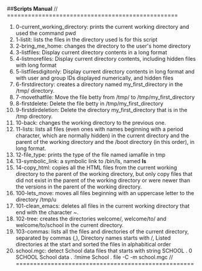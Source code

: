 ##**Scripts Manual**
// =================================================
1. 0-current_working_directory: prints the current working directory and used the command pwd
2. 1-listit: lists the files in the directory used ls for this script
3. 2-bring_me_home: changes the directory to the user's home directory
4. 3-listfiles: Display current directory contents in a long format
5. 4-listmorefiles: Display current directory contents, including hidden files with long format
6. 5-listfilesdigitonly: Display current directory contents in long format and with user and group IDs displayed numerically, and hidden files
7. 6-firstdirectory: creates a directory named my_first_directory in the /tmp/ directory.
8. 7-movethatfile: Move the file betty from /tmp/ to /tmp/my_first_directory
9. 8-firstdelete: Delete the file betty in /tmp/my_first_directory
10. 9-firstdirdeletion: Delete the directory my_first_directory that is in the /tmp directory.
11. 10-back: changes the working directory to the previous one.
12. 11-lists:  lists all files (even ones with names beginning with a period character, which are normally hidden) in the current directory and the parent of the working directory and the /boot directory (in this order), in long format.
13. 12-file_type:  prints the type of the file named iamafile in tmp
14. 13-symbolic_link: a symbolic link to /bin/ls, named __ls__
15. 14-copy_html: copies all the HTML files from the current working directory to the parent of the working directory, but only copy files that did not exist in the parent of the working directory or were newer than the versions in the parent of the working directory.
16. 100-lets_move: moves all files beginning with an uppercase letter to the directory /tmp/u
17. 101-clean_emacs: deletes all files in the current working directory that end with the character ~.
18. 102-tree: creates the directories welcome/, welcome/to/ and welcome/to/school in the current directory.
19. 103-commas: lists all the files and directories of the current directory, separated by commas (,), Directory names starts with /, Listed directories at the start and sorted the files in alphabitical order
20. school.mgc: detect School data files that starts with string SCHOOL
  . 0 SCHOOL School data
  . :!mime School 
  . file -C -m school.mgc
// ===================================================
